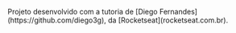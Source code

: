 
<p>Projeto desenvolvido com a tutoria de [Diego Fernandes](https://github.com/diego3g), da [Rocketseat](rocketseat.com.br).</p>